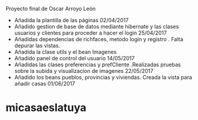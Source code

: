 Proyecto final de Oscar Arroyo León
- Añadida la plantilla de las páginas
02/04/2017
- Añadido gestion de base de datos mediante hibernate y las clases usuarios y clientes para proceder a hacer el login
25/04/2017
- Añadidas dependencias de richfaces,  metodo login y registro . Falta depurar las vistas.
- Añadida la clase utils y el bean Imagenes
- Añadido panel de control del usuario 14/05/2017
- Añadidas las clases preferencias y prefCliente .Realizadas pruebas sobre la subida y visualizacion de imagenes 22/05/2017
- Añadido los beans pueblos, provincias y viviendas. Creada la vista para añadir casas 01/06/2017
# micasaeslatuya
